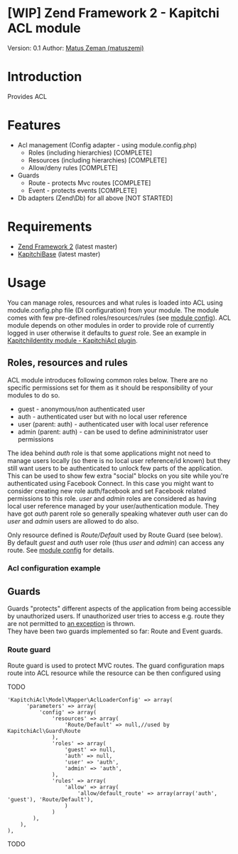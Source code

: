 [WIP] Zend Framework 2 - Kapitchi ACL module
=================================================
Version: 0.1
Author:  [Matus Zeman (matuszemi)](https://github.com/matuszemi)

Introduction
============
Provides ACL

Features
========

* Acl management (Config adapter - using module.config.php)
  * Roles (including hierarchies) [COMPLETE]
  * Resources (including hierarchies) [COMPLETE]
  * Allow/deny rules [COMPLETE]
* Guards
  * Route - protects Mvc routes [COMPLETE]
  * Event - protects events [COMPLETE]     
* Db adapters (Zend\Db) for all above [NOT STARTED]

Requirements
============

* [Zend Framework 2](https://github.com/zendframework/zf2) (latest master)
* [KapitchiBase](https://github.com/kapitchi/KapitchiBase) (latest master)

Usage
=====
You can manage roles, resources and what rules is loaded into ACL using module.config.php file (DI configuration) from your module.
The module comes with few pre-defined roles/resources/rules (see [module config](https://github.com/kapitchi/KapitchiAcl/blob/master/config/module.config.php)).
ACL module depends on other modules in order to provide role of currently logged in user otherwise it defaults to _guest_ role.
See an example in [KapitchiIdentity module - KapitchiAcl plugin](https://github.com/kapitchi/KapitchiIdentity/blob/master/src/KapitchiIdentity/Plugin/KapitchiAcl.php).

Roles, resources and rules
--------------------------
ACL module introduces following common roles below. There are no specific permissions set for them as it should be responsibility of your modules to do so.

* guest - anonymous/non authenticated user 
* auth - authenticated user but with no local user reference 
* user (parent: auth) - authenticated user with local user reference 
* admin (parent: auth) - can be used to define admininistrator user permissions

The idea behind _auth_ role is that some applications might not need to manage users locally (so there is no local user reference/id known) but they still want users to be authenticated to unlock few parts of the application.
This can be used to show few extra "social" blocks on you site while you're authenticated using Facebook Connect. In this case you might want to consider creating new role auth/facebook and set Facebook related permissions to this role.
_user_ and _admin_ roles are considered as having local user reference managed by your user/authentication module.
They have got _auth_ parent role so generally speaking whatever _auth_ user can do _user_ and _admin_ users are allowed to do also.

Only resource defined is _Route/Default_ used by Route Guard (see below). By default _guest_ and _auth_ user role (thus _user_ and _admin_) can access any route. See [module config](https://github.com/kapitchi/KapitchiAcl/blob/master/config/module.config.php) for details.

### Acl configuration example


Guards
------
Guards "protects" different aspects of the application from being accessible by unauthorized users.
If unauthorized user tries to access e.g. route they are not permitted to [an exception](https://github.com/kapitchi/KapitchiAcl/blob/master/src/KapitchiAcl/Exception/UnauthorizedException.php) is thrown.  
They have been two guards implemented so far: Route and Event guards.

### Route guard
Route guard is used to protect MVC routes. The guard configuration maps route into ACL resource while the resource can be then configured using 

TODO

```
'KapitchiAcl\Model\Mapper\AclLoaderConfig' => array(
      'parameters' => array(
          'config' => array(
              'resources' => array(
                  'Route/Default' => null,//used by KapitchiAcl\Guard\Route
              ),
              'roles' => array(
                  'guest' => null,
                  'auth' => null,
                  'user' => 'auth',
                  'admin' => 'auth',
              ),
              'rules' => array(
                  'allow' => array(
                      'allow/default_route' => array(array('auth', 'guest'), 'Route/Default'),
                  )
              )
        ),
    ),
),
```                                                  


TODO
